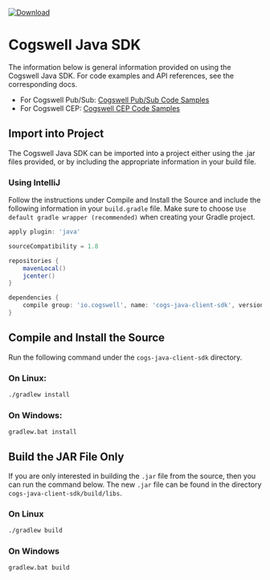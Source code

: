 [ ![Download](https://api.bintray.com/packages/cogswell-io/maven/cogs-java-client-sdk/images/download.svg) ](https://bintray.com/cogswell-io/maven/cogs-java-client-sdk/_latestVersion)

# Cogswell Java SDK

The information below is general information provided on using the Cogswell
Java SDK. For code examples and API references, see the corresponding docs.

* For Cogswell Pub/Sub: [Cogswell Pub/Sub Code Samples](API-PUBSUB.md)
* For Cogswell CEP: [Cogswell CEP Code Samples](API-CEP.md)

## Import into Project

The Cogswell Java SDK can be imported into a project either using the .jar files provided, or by including the appropriate information in your build file.

### Using IntelliJ

Follow the instructions under Compile and Install the Source and include the
following information in your `build.gradle` file. Make sure to choose `Use
default gradle wrapper (recommended)` when creating your Gradle project.

```gradle
apply plugin: 'java'

sourceCompatibility = 1.8

repositories {
    mavenLocal()
    jcenter()
}

dependencies {
    compile group: 'io.cogswell', name: 'cogs-java-client-sdk', version: '2.0.0'
}
```

## Compile and Install the Source

Run the following command under the `cogs-java-client-sdk` directory.

### On Linux:

```bash
./gradlew install
```

### On Windows:

```batch
gradlew.bat install
```

## Build the JAR File Only

If you are only interested in building the `.jar` file from the source,
then you can run the command below. The new `.jar` file can be found
in the directory `cogs-java-client-sdk/build/libs`.

### On Linux

```bash
./gradlew build
```

### On Windows

```bash
gradlew.bat build
```
